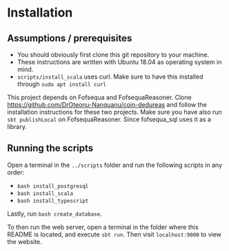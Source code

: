 # Installation
## Assumptions / prerequisites
- You should obviously first clone this git repository to your machine.
- These instructions are written with Ubuntu 18.04 as operating system in mind.
- `scripts/install_scala` uses curl. Make sure to have this installed through `sudo apt install curl`

This project depends on Fofsequa and FofsequaReasoner. Clone https://github.com/DrOteonu-Nanquanu/coin-dedureas and follow the installation instructions for these two projects. Make sure you have also run `sbt publishLocal` on FofsequaReasoner. Since fofsequa\_sql uses it as a library.

## Running the scripts
Open a terminal in the `../scripts` folder and run the following scripts in any order:
- `bash install_postgresql`
- `bash install_scala`
- `bash install_typescript`

Lastly, run `bash create_database`.

To then run the web server, open a terminal in the folder where this README is located, and execute `sbt run`. Then visit `localhost:9000` to view the website.
